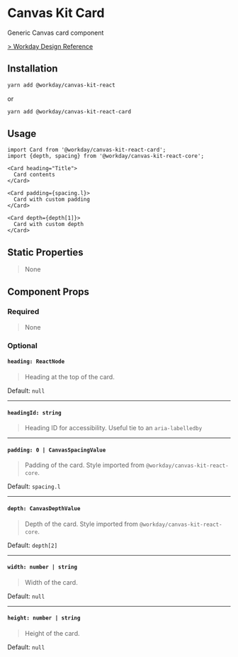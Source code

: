 # Canvas Kit Card

Generic Canvas card component

[> Workday Design Reference](https://design.workday.com/components/containers/cards)

## Installation

```sh
yarn add @workday/canvas-kit-react
```

or

```sh
yarn add @workday/canvas-kit-react-card
```

## Usage

```tsx
import Card from '@workday/canvas-kit-react-card';
import {depth, spacing} from '@workday/canvas-kit-react-core';

<Card heading="Title">
  Card contents
</Card>

<Card padding={spacing.l}>
  Card with custom padding
</Card>

<Card depth={depth[1]}>
  Card with custom depth
</Card>
```

## Static Properties

> None

## Component Props

### Required

> None

### Optional

#### `heading: ReactNode`

> Heading at the top of the card.

Default: `null`

---

#### `headingId: string`

> Heading ID for accessibility. Useful tie to an `aria-labelledby`

---

#### `padding: 0 | CanvasSpacingValue`

> Padding of the card. Style imported from `@workday/canvas-kit-react-core`.

Default: `spacing.l`

---

#### `depth: CanvasDepthValue`

> Depth of the card. Style imported from `@workday/canvas-kit-react-core`.

Default: `depth[2]`

---

#### `width: number | string`

> Width of the card.

Default: `null`

---

#### `height: number | string`

> Height of the card.

Default: `null`
